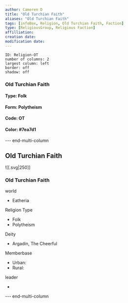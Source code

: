 ```yaml
---
author: Cameren D
title: "Old Turchian Faith"
aliases: "Old Turchian Faith"
tags: [infoBox, Religion, Old Turchian Faith, Faction]
type: [ReligiousGroup, Religious Faction]
affilliation: 
creation date:  
modification date: 
---
```



```start-multi-column  
ID: Religion-OT  
number of columns: 2  
largest column: left
border: off
shadow: off
```

### Old Turchian Faith

#### Type: Folk

#### Form: Polytheism

#### Code: OT

#### **Color:** #7ea7d1

--- end-multi-column
<html>
    <div class="infobox">
        <div class="heading">
            <h2>Old Turchian Faith</h2>
        </div>
    </div>
</html>

![[.svg|250]]

<html>
    <div class="infobox">
        <div class="infobox-group">
            <div class="heading">
                <h3>Old Turchian Faith</h3>
            </div>
            <div class="infobox-datarow">
                <p class="data-heading">world</p>
                <ul class="data-content">
                    <li>Eatheria</li>
                </ul>
            </div>
            <div class="infobox-datarow">
                <p class="data-heading">Religion Type</p>
                <ul class="data-content">
                    <li>Folk</li>
                    <li>Polytheism</li>
                </ul>
            </div>
            <div class="infobox-datarow">
                <p class="data-heading">Deity</p>
                <ul class="data-content">
                    <li>Argadin, The Cheerful</li>
                </ul>
            </div>
            <div class="infobox-datarow">
                <p class="data-heading">Memberbase</p>
                <ul class="data-content">
                    <li>Urban: </li>
                    <li>Rural: </li>
                </ul>
            </div>
            <div class="infobox-datarow">
                <p class="data-heading">leader</p>
                <ul class="data-content">
                    <li></li>
                </ul>
            </div>
        </div>
    </div>
</div>
</html>

--- end-multi-column